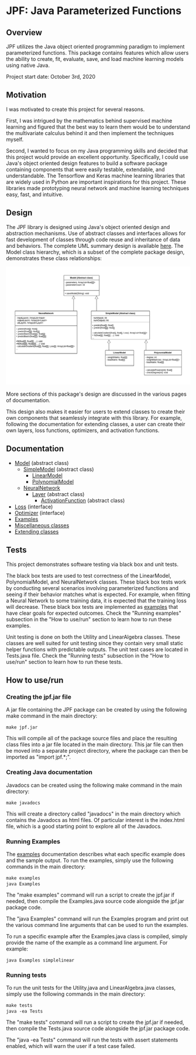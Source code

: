 # JPF: Java Parameterized Functions

## Overview

JPF utilizes the Java object oriented programming paradigm to implement parameterized functions. This package contains features which allow users the ability to create, fit, evaluate, save, and load machine learning models using native Java. 


Project start date: October 3rd, 2020

## Motivation

I was motivated to create this project for several reasons.

First, I was intrigued by the mathematics behind supervised machine learning and figured that the best way to learn them would be to understand the 
multivariate calculus behind it and then implement the techniques myself.

Second, I wanted to focus on my Java programming skills and decided that this project would provide an excellent opportunity. Specifically, I could use Java's object oriented design features to build a software package containing components that were easily testable, extendable, and understandable. The Tensorflow and Keras
machine learning libraries that are widely used in Python are important inspirations for this project. These libraries made prototyping neural network and machine learning techniques easy, fast, and intuitive.

## Design

The JPF library is designed using Java's object oriented design and abstraction mechanisms. Use of abstract classes and interfaces allows for fast development of classes
through code reuse and inheritance of data and behaviors. The complete UML summary design is available [here](docs/images/uml_all.png).
The Model class hierarchy, which is a subset of the complete package design, demonstrates these class relationships:

![Model UML diagram](docs/images/uml_core.png)

More sections of this package's design are discussed in the various pages of documentation.

This design also makes it easier for users to extend classes to create their own components that seamlessly integrate with this library. For example, following the
documentation for extending classes, a user can create their own layers, loss functions, optimizers, and activation functions.

## Documentation

- [Model](docs/Model.md) (abstract class)
    - [SimpleModel](docs/SimpleModel.md) (abstract class)
        - [LinearModel](docs/LinearModel.md)
        - [PolynomialModel](docs/PolynomialModel.md)
    - [NeuralNetwork](docs/NeuralNetwork.md)
        - [Layer](docs/Layer.md) (abstract class)
            - [ActivationFunction](docs/ActivationFunctions.md) (abstract class)
- [Loss](docs/Loss.md) (interface)
- [Optimizer](docs/Optimizer.md) (interface)
- [Examples](docs/Examples.md)
- [Miscellaneous classes](docs/Misc.md)
- [Extending classes](docs/ExtendingClasses.md)

## Tests

This project demonstrates software testing via black box and unit tests.

The black box tests are used to test correctness of the LinearModel, PolynomialModel, and NeuralNetwork classes.
These black box tests work by conducting several scenarios involving parameterized functions and seeing if their
behavior matches what is expected. For example, when fitting a Neural Network to some training data, it is expected
that the training loss will decrease. These black box tests are implemented as [examples](docs/Examples.md) that have clear goals for
expected outcomes. Check the "Running examples" subsection in the "How to use/run" section to learn how to run these examples.

Unit testing is done on both the Utility and LinearAlgebra classes. These classes are well suited for unit testing
since they contain very small static helper functions with predictable outputs. The unit test cases are located in
Tests.java file. Check the "Running tests" subsection in the "How to use/run" section to learn how to run these tests.

## How to use/run

### Creating the jpf.jar file

A jar file containing the JPF package can be created by using the following make command in the main directory:

```
make jpf.jar
```

This will compile all of the package source files and place the resulting class files into a jar file located in the main directory. This jar file can
then be moved into a separate project directory, where the package can then be imported as "import jpf.*;".

### Creating Java documentation

Javadocs can be created using the following make command in the main directory:

```
make javadocs
```

This will create a directory called "javadocs" in the main directory which contains the Javadocs as html files. Of particular interest is the index.html file, which is a good starting point to
explore all of the Javadocs.

### Running Examples

The [examples](docs/Examples.md) documentation describes what each specific example does and the sample output. To run the examples, simply use the following commands in the main directory:

```
make examples
java Examples
```

The "make examples" command will run a script to create the jpf.jar if needed, then compile the Examples.java source code alongside the jpf.jar package code.

The "java Examples" command will run the Examples program and print out the various command line arguments that can be used to run the examples.

To run a specific example after the Examples.java class is compiled, simply provide the name of the example as a command line argument. For example:

```
java Examples simplelinear
```

### Running tests

To run the unit tests for the Utility.java and LinearAlgebra.java classes, simply use the following commands in the main directory:

```
make tests
java -ea Tests
```

The "make tests" command will run a script to create the jpf.jar if needed, then compile the Tests.java source code alongside the jpf.jar package code.

The "java -ea Tests" command will run the tests with assert statements enabled, which will warn the user if a test case failed.